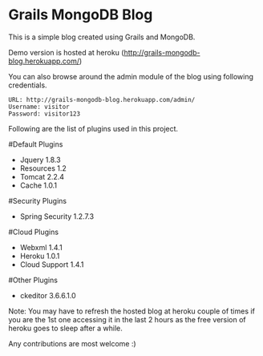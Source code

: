 Grails MongoDB Blog
===================

This is a simple blog created using Grails and MongoDB.

Demo version is hosted at heroku (http://grails-mongodb-blog.herokuapp.com/)

You can also browse around the admin module of the blog using following credentials.

    URL: http://grails-mongodb-blog.herokuapp.com/admin/
    Username: visitor
    Password: visitor123

Following are the list of plugins used in this project.

#Default Plugins

  - Jquery 1.8.3
  - Resources 1.2
  - Tomcat 2.2.4
  - Cache 1.0.1

#Security Plugins

  - Spring Security 1.2.7.3

#Cloud Plugins

  - Webxml 1.4.1
  - Heroku 1.0.1
  - Cloud Support 1.4.1

#Other Plugins

  - ckeditor 3.6.6.1.0

Note: You may have to refresh the hosted blog at heroku couple of times if you are the 1st one accessing it in the last 2 hours as the free version of heroku goes to sleep after a while.
  
    
Any contributions are most welcome :)

